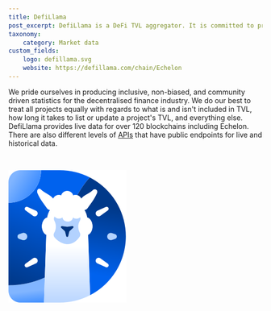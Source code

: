 ```yaml
---
title: DefiLlama
post_excerpt: DefiLlama is a DeFi TVL aggregator. It is committed to providing accurate data without ads or sponsored content, as well as transparency.
taxonomy:
    category: Market data
custom_fields:
    logo: defillama.svg
    website: https://defillama.com/chain/Echelon
---
```

We pride ourselves in producing inclusive, non-biased, and community driven statistics for the decentralised finance industry. We do our best to treat all projects equally with regards to what is and isn't included in TVL, how long it takes to list or update a project's TVL, and everything else.
DefiLlama provides live data for over 120 blockchains including Echelon. There are also different levels of [APIs](https://www.coingecko.com/en/api) that have public endpoints for live and historical data.

&nbsp;

[![defillama](/_images/defillama.svg "DefiLlama")](https://defillama.com/chain/Echelon)

